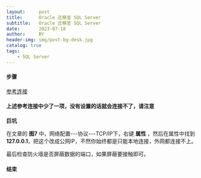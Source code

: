 ```yaml
---
layout:     post
title:      Oracle 迁移至 SQL Server
subtitle:   Oracle 迁移至 SQL Server
date:       2023-07-18
author:     BY
header-img: img/post-bg-desk.jpg
catalog: true
tags:
    - SQL Server
---
```


#### 步骤

[参考连接](https://www.yii666.com/article/451316.html)

#### 上述参考连接中少了一项，没有设置的话就会连接不了，请注意

**巨坑**

在文章的 **图7** 中，网络配置---协议---TCP/IP下，右键 **属性** ，然后在属性中找到 **127.0.0.1**，把这个改成公网IP，不然你始终都是只能本地连接，外网都连接不上。

最后检查防火墙是否屏蔽数据的端口，如果屏蔽要接触即可。

#### 结束